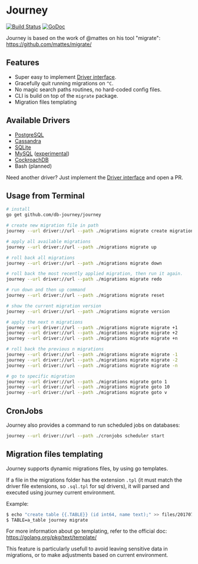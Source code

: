 # Journey

[![Build Status](https://travis-ci.org/db-journey/journey.svg?branch=master)](https://travis-ci.org/db-journey/journey)
[![GoDoc](https://godoc.org/github.com/db-journey/journey?status.svg)](https://godoc.org/github.com/db-journey/journey)

Journey is based on the work of @mattes on his tool "migrate": https://github.com/mattes/migrate/

## __Features__

* Super easy to implement [Driver interface](http://godoc.org/github.com/db-journey/migrate/driver#Driver).
* Gracefully quit running migrations on ``^C``.
* No magic search paths routines, no hard-coded config files.
* CLI is build on top of the ``migrate`` package.
* Migration files templating


## Available Drivers

 * [PostgreSQL](https://github.com/db-journey/postgresql-driver)
 * [Cassandra](https://github.com/db-journey/cassandra-driver)
 * [SQLite](https://github.com/db-journey/sqlite3-driver)
 * [MySQL](https://github.com/db-journey/mysql-driver) ([experimental](https://github.com/mattes/migrate/issues/1#issuecomment-58728186))
 * [CockroachDB](https://github.com/nexdrew/cockroachdb-driver)
 * Bash (planned)

Need another driver? Just implement the [Driver interface](http://godoc.org/github.com/db-journey/migrate/driver#Driver) and open a PR.

## Usage from Terminal

```bash
# install
go get github.com/db-journey/journey

# create new migration file in path
journey --url driver://url --path ./migrations migrate create migration_file_xyz

# apply all available migrations
journey --url driver://url --path ./migrations migrate up

# roll back all migrations
journey --url driver://url --path ./migrations migrate down

# roll back the most recently applied migration, then run it again.
journey --url driver://url --path ./migrations migrate redo

# run down and then up command
journey --url driver://url --path ./migrations migrate reset

# show the current migration version
journey --url driver://url --path ./migrations migrate version

# apply the next n migrations
journey --url driver://url --path ./migrations migrate migrate +1
journey --url driver://url --path ./migrations migrate migrate +2
journey --url driver://url --path ./migrations migrate migrate +n

# roll back the previous n migrations
journey --url driver://url --path ./migrations migrate migrate -1
journey --url driver://url --path ./migrations migrate migrate -2
journey --url driver://url --path ./migrations migrate migrate -n

# go to specific migration
journey --url driver://url --path ./migrations migrate goto 1
journey --url driver://url --path ./migrations migrate goto 10
journey --url driver://url --path ./migrations migrate goto v
```

## CronJobs

Journey also provides a command to run scheduled jobs on databases:


```bash
journey --url driver://url --path ./cronjobs scheduler start
```

## Migration files templating

Journey supports dynamic migrations files, by using go templates.

If a file in the migrations folder has the extension `.tpl` (it must match the driver file extensions, so `.sql.tpl` for sql drivers), it will parsed and executed using journey current environment.

Example:

```bash
$ echo "create table {{.TABLE}} (id int64, name text);" >> files/20170707204006_template.up.sql.tpl
$ TABLE=a_table journey migrate
```

For more information about go templating, refer to the official doc: https://golang.org/pkg/text/template/

This feature is particularly usefull to avoid leaving sensitive data in migrations, or to make adjustments based on current environment.
